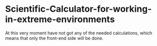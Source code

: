 # Scientific-Calculator-for-working-in-extreme-environments

At this very moment have not got any of the needed calculations, which means that only the front-end side will be done.
